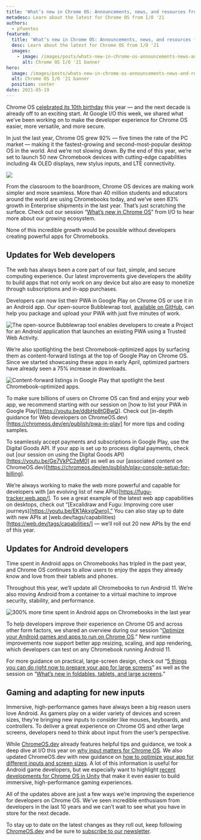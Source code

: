 ```yaml
---
title: 'What’s new in Chrome OS: Announcements, news, and resources from I/O ‘21'
metadesc: Learn about the latest for Chrome OS from I/O '21
authors:
  - pfuentes
featured:
  title: 'What’s new in Chrome OS: Announcements, news, and resources from I/O ‘21'
  desc: Learn about the latest for Chrome OS from I/O '21
  images:
    - image: /images/posts/whats-new-in-chrome-os-announcements-news-and-resources-from-io-21/hero.svg
      alt: Chrome OS I/O '21 banner
hero:
  image: /images/posts/whats-new-in-chrome-os-announcements-news-and-resources-from-io-21/hero.svg
  alt: Chrome OS I/O '21 banner
  position: center
date: 2021-05-19
---
```


Chrome OS [celebrated its 10th birthday](https://blog.google/products/chromebooks/chromebook-turns-10-new-features/) this year — and the next decade is already off to an exciting start. At Google I/O this week, we shared what we’ve been working on to make the developer experience for Chrome OS easier, more versatile, and more secure.

In just the last year, Chrome OS grew 92% — five times the rate of the PC market — making it the fastest-growing and second-most-popular desktop OS in the world. And we’re not slowing down. By the end of this year, we’re set to launch 50 new Chromebook devices with cutting-edge capabilities including 4k OLED displays, new stylus inputs, and LTE connectivity.

![](/images/posts/whats-new-in-chrome-os-announcements-news-and-resources-from-io-21/growth.png)

From the classroom to the boardroom, Chrome OS devices are making work simpler and more seamless. More than 40 million students and educators around the world are using Chromebooks today, and we’ve seen 83% growth in Enterprise shipments in the last year. That’s just scratching the surface. Check out our session “[What’s new in Chrome OS](https://youtu.be/o7PfWV6lelM)” from I/O to hear more about our growing ecosystem.

None of this incredible growth would be possible without developers creating powerful apps for Chromebooks.

## Updates for Web developers

The web has always been a core part of our fast, simple, and secure computing experience. Our latest improvements give developers the ability to build apps that not only work on any device but also are easy to monetize through subscriptions and in-app purchases.

Developers can now list their PWA in Google Play on Chrome OS or use it in an Android app. Our open-source Bubblewrap tool, [available on GitHub](https://github.com/GoogleChromeLabs/bubblewrap), can help you package and upload your PWA with just five minutes of work.

![The open-source Bubblewrap tool enables developers to create a Project for an Android application that launches an existing PWA using a Trusted Web Activity.](/images/posts/whats-new-in-chrome-os-announcements-news-and-resources-from-io-21/bubblewrap.png)

We’re also spotlighting the best Chromebook-optimized apps by surfacing them as content-forward listings at the top of Google Play on Chrome OS. Since we started showcasing these apps in early April, optimized partners have already seen a 75% increase in downloads.

![Content-forward listings in Google Play that spotlight the best Chromebook-optimized apps.](/images/posts/whats-new-in-chrome-os-announcements-news-and-resources-from-io-21/google-play.png)

To make sure billions of users on Chrome OS can find and enjoy your web app, we recommend starting with our session on [how to list your PWA in Google Play)[https://youtu.be/ddbHp8tGBwQ]. Check out [in-depth guidance for Web developers on ChromeOS.dev)[https://chromeos.dev/en/publish/pwa-in-play] for more tips and coding samples.

To seamlessly accept payments and subscriptions in Google Play, use the Digital Goods API. If your app is set up to process digital payments, check out [our session on using the Digital Goods API)[https://youtu.be/Ge7VkPC2eM0] as well as our [associated content on ChromeOS.dev)[https://chromeos.dev/en/publish/play-console-setup-for-billing].

We’re always working to make the web more powerful and capable for developers with [an evolving list of new APIs)[https://fugu-tracker.web.app/]. To see a great example of the latest web app capabilities on desktops, check out “[Excalidraw and Fugu: Improving core user journeys)[https://youtu.be/EK1AkxgQwro].” You can also stay up to date with new APIs at [web.dev/tags/capabilities)[https://web.dev/tags/capabilities/] — we’ll roll out 20 new APIs by the end of this year.

## Updates for Android developers

Time spent in Android apps on Chromebooks has tripled in the past year, and Chrome OS continues to allow users to enjoy the apps they already know and love from their tablets and phones.

Throughout this year, we’ll update all Chromebooks to run Android 11. We’re also moving Android from a container to a virtual machine to improve security, stability, and performance.

![300% more time spent in Android apps on Chromebooks in the last year](/images/posts/whats-new-in-chrome-os-announcements-news-and-resources-from-io-21/app-usage-growth.gif)

To help developers improve their experience on Chrome OS and across other form factors, we shared an overview during our session “[Optimize your Android games and apps to run on Chrome OS](https://youtu.be/23EnVczS0Ik).” New runtime improvements now support better app resizing, scaling, and app rendering, which developers can test on any Chromebook running Android 11.

For more guidance on practical, large-screen design, check out “[5 things you can do right now to prepare your app for large screens](https://youtu.be/BOAp3XcaYE8)” as well as the session on “[What’s new in foldables, tablets, and large screens](https://youtu.be/Qkiz3QIPJzk).”

## Gaming and adapting for new inputs

Immersive, high-performance games have always been a big reason users love Android. As gamers play on a wider variety of devices and screen sizes, they’re bringing new inputs to consider like mouses, keyboards, and controllers. To deliver a great experience on Chrome OS and other large screens, developers need to think about input from the user’s perspective.

While [ChromeOS.dev](https://ChromeOS.dev) already features helpful tips and guidance, we took a deep dive at I/O this year on [why input matters for Chrome OS](https://youtu.be/FPuaaYpUd5s). We also updated ChromeOS.dev with new guidance on [how to optimize your app for different inputs and screen sizes](https://chromeos.dev/en/posts/why-your-app-should-be-optimized-for-screens-of-all-sizes). A lot of this information is useful for Android game developers, but we especially want to highlight [recent developments for Chrome OS in Unity](https://chromeos.dev/en/posts/google-unity-partner-to-support-chromebooks) that make it even easier to build immersive, high-performance gaming experiences.

All of the updates above are just a few ways we’re improving the experience for developers on Chrome OS. We’ve seen incredible enthusiasm from developers in the last 10 years and we can’t wait to see what you have in store for the next decade.

To stay up to date on the latest changes as they roll out, keep following [ChromeOS.dev](https://ChromeOS.dev) and be sure to [subscribe to our newsletter](https://chromeos.dev/en/subscribe).
